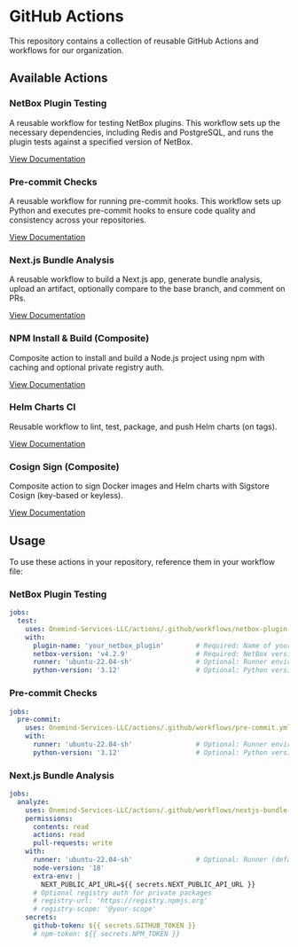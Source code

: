 # GitHub Actions

This repository contains a collection of reusable GitHub Actions and workflows for our organization.

## Available Actions

### NetBox Plugin Testing

A reusable workflow for testing NetBox plugins. This workflow sets up the necessary dependencies, including Redis and
PostgreSQL, and runs the plugin tests against a specified version of NetBox.

[View Documentation](./netbox-plugin-testing/README.md)

### Pre-commit Checks

A reusable workflow for running pre-commit hooks. This workflow sets up Python and executes pre-commit hooks to ensure
code quality and consistency across your repositories.

[View Documentation](./pre-commit-checks/README.md)

### Next.js Bundle Analysis

A reusable workflow to build a Next.js app, generate bundle analysis, upload an artifact, optionally compare to the base branch, and comment on PRs.

[View Documentation](./nextjs-bundle-analyzer/README.md)

### NPM Install & Build (Composite)

Composite action to install and build a Node.js project using npm with caching and optional private registry auth.

[View Documentation](./npm-install-build/README.md)

### Helm Charts CI

Reusable workflow to lint, test, package, and push Helm charts (on tags).

[View Documentation](./helm-charts-ci/README.md)

### Cosign Sign (Composite)

Composite action to sign Docker images and Helm charts with Sigstore Cosign (key-based or keyless).

[View Documentation](./cosign-sign/README.md)

## Usage

To use these actions in your repository, reference them in your workflow file:

### NetBox Plugin Testing

```yaml
jobs:
  test:
    uses: Onemind-Services-LLC/actions/.github/workflows/netbox-plugin-tests.yml@master
    with:
      plugin-name: 'your_netbox_plugin'        # Required: Name of your NetBox plugin
      netbox-version: 'v4.2.9'                 # Required: NetBox version to test against
      runner: 'ubuntu-22.04-sh'                # Optional: Runner environment (default: ubuntu-22.04-sh)
      python-version: '3.12'                   # Optional: Python version (default: 3.12)
```

### Pre-commit Checks

```yaml
jobs:
  pre-commit:
    uses: Onemind-Services-LLC/actions/.github/workflows/pre-commit.yml@master
    with:
      runner: 'ubuntu-22.04-sh'                # Optional: Runner environment (default: ubuntu-22.04-sh)
      python-version: '3.12'                   # Optional: Python version (default: 3.12)
```

### Next.js Bundle Analysis

```yaml
jobs:
  analyze:
    uses: Onemind-Services-LLC/actions/.github/workflows/nextjs-bundle-analyzer.yml@master
    permissions:
      contents: read
      actions: read
      pull-requests: write
    with:
      runner: 'ubuntu-22.04-sh'                # Optional: Runner (default: ubuntu-22.04-sh)
      node-version: '18'
      extra-env: |
        NEXT_PUBLIC_API_URL=${{ secrets.NEXT_PUBLIC_API_URL }}
      # Optional registry auth for private packages
      # registry-url: 'https://registry.npmjs.org'
      # registry-scope: '@your-scope'
    secrets:
      github-token: ${{ secrets.GITHUB_TOKEN }}
      # npm-token: ${{ secrets.NPM_TOKEN }}
```
